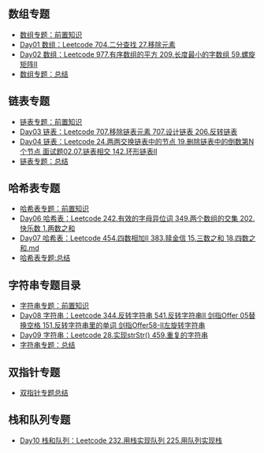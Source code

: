 ## 数组专题

- [数组专题：前置知识](/array/数组专题前置知识.md)
- [Day01 数组：Leetcode  704.二分查找  27.移除元素](/array/Day01.md)
- [Day02 数组：Leetcode  977.有序数组的平方 209.长度最小的字数组  59.螺旋矩阵Ⅱ](/array/Day02.md)
- [数组专题：总结](/array/数组专题总结.md)

## 链表专题

- [链表专题：前置知识]()
- [Day03 链表：Leetcode  707.移除链表元素  707.设计链表  206.反转链表](/list/Day03.md)
- [Day04 链表：Leetcode  24.两两交换链表中的节点  19.删除链表中的倒数第N个节点  面试题02.07.链表相交  142.环形链表Ⅱ](/list/Day04.md)
- [链表专题：总结](/list/链表专题总结.md)

## 哈希表专题

- [哈希表专题：前置知识]()
- [Day06 哈希表：Leetcode  242.有效的字母异位词  349.两个数组的交集  202.快乐数  1.两数之和](/hash/Day06.md)
- [Day07 哈希表：Leetcode  454.四数相加Ⅱ  383.赎金信  15.三数之和  18.四数之和.md](/hash/Day07.md)
- [哈希表专题:总结]()

## 字符串专题目录

- [字符串专题：前置知识]()
- [Day08 字符串：Leetcode  344.反转字符串  541.反转字符串Ⅱ  剑指Offer 05替换空格  151.反转字符串里的单词  剑指Offer58-Ⅱ左旋转字符串](/string/Day08.md)
- [Day09 字符串：Leetcode  28.实现strStr()  459.重复的字符串](/string/Day09.md)
- [字符串专题：总结]()

## 双指针专题

- [双指针专题总结](/doubleindex/双指针专题总结.md)

## 栈和队列专题

- [Day10 栈和队列：Leetcode 232.用栈实现队列  225.用队列实现栈](/stack&queue/Day10.md)